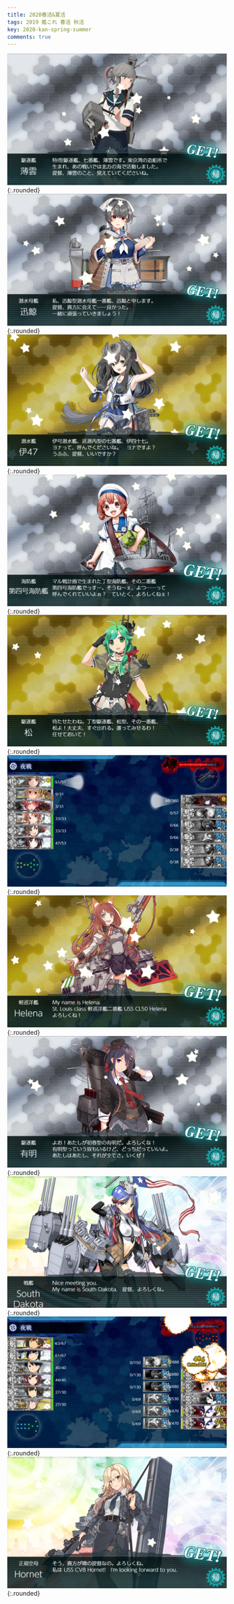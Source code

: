 ```yaml
---
title: 2020春活&夏活
tags: 2019 艦これ 春活 秋活
key: 2020-kan-spring-summer
comments: true
---
```


![Image](/assets/images/kancolle/20200702_11023803.png){:.rounded}
![Image](/assets/images/kancolle/20200706_22205427.png){:.rounded}
![Image](/assets/images/kancolle/20200708_11350517.png){:.rounded}
![Image](/assets/images/kancolle/20200714_18490103.png){:.rounded}
![Image](/assets/images/kancolle/20200716_11242114.png){:.rounded}
![Image](/assets/images/kancolle/20200717_11571725.png){:.rounded}
![Image](/assets/images/kancolle/20200717_20032389.png){:.rounded}
![Image](/assets/images/kancolle/20200717_20515016.png){:.rounded}
![Image](/assets/images/kancolle/20200721_18550486.png){:.rounded}
![Image](/assets/images/kancolle/20200731_09372149.png){:.rounded}
![Image](/assets/images/kancolle/20200731_09422290.png){:.rounded}
